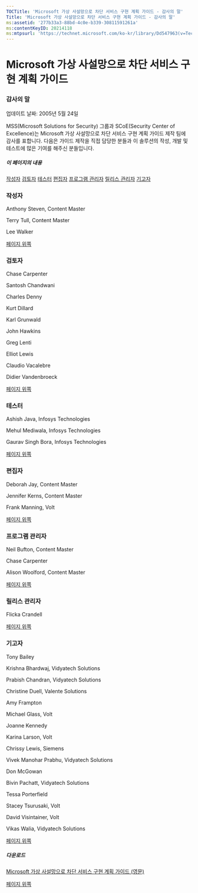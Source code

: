 ```yaml
---
TOCTitle: 'Microsoft 가상 사설망으로 차단 서비스 구현 계획 가이드 - 감사의 말'
Title: 'Microsoft 가상 사설망으로 차단 서비스 구현 계획 가이드 - 감사의 말'
ms:assetid: '277b33a3-88bd-4c0e-b339-30811591261a'
ms:contentKeyID: 20214118
ms:mtpsurl: 'https://technet.microsoft.com/ko-kr/library/Dd547963(v=TechNet.10)'
---
```


Microsoft 가상 사설망으로 차단 서비스 구현 계획 가이드
======================================================

### 감사의 말

업데이트 날짜: 2005년 5월 24일

MSS(Microsoft Solutions for Security) 그룹과 SCoE(Security Center of Excellence)는 Microsoft 가상 사설망으로 차단 서비스 구현 계획 가이드 제작 팀에 감사를 표합니다. 다음은 가이드 제작을 직접 담당한 분들과 이 솔루션의 작성, 개발 및 테스트에 많은 기여를 해주신 분들입니다.

##### 이 페이지의 내용

[](#egaa)[작성자](#egaa)
[](#efaa)[검토자](#efaa)
[](#eeaa)[테스터](#eeaa)
[](#edaa)[편집자](#edaa)
[](#ecaa)[프로그램 관리자](#ecaa)
[](#ebaa)[릴리스 관리자](#ebaa)
[](#eaaa)[기고자](#eaaa)

### 작성자

Anthony Steven, Content Master

Terry Tull, Content Master

Lee Walker

[](#mainsection)[페이지 위쪽](#mainsection)

### 검토자

Chase Carpenter

Santosh Chandwani

Charles Denny

Kurt Dillard

Karl Grunwald

John Hawkins

Greg Lenti

Elliot Lewis

Claudio Vacalebre

Didier Vandenbroeck

[](#mainsection)[페이지 위쪽](#mainsection)

### 테스터

Ashish Java, Infosys Technologies

Mehul Mediwala, Infosys Technologies

Gaurav Singh Bora, Infosys Technologies

[](#mainsection)[페이지 위쪽](#mainsection)

### 편집자

Deborah Jay, Content Master

Jennifer Kerns, Content Master

Frank Manning, Volt

[](#mainsection)[페이지 위쪽](#mainsection)

### 프로그램 관리자

Neil Bufton, Content Master

Chase Carpenter

Alison Woolford, Content Master

[](#mainsection)[페이지 위쪽](#mainsection)

### 릴리스 관리자

Flicka Crandell

[](#mainsection)[페이지 위쪽](#mainsection)

### 기고자

Tony Bailey

Krishna Bhardwaj, Vidyatech Solutions

Prabish Chandran, Vidyatech Solutions

Christine Duell, Valente Solutions

Amy Frampton

Michael Glass, Volt

Joanne Kennedy

Karina Larson, Volt

Chrissy Lewis, Siemens

Vivek Manohar Prabhu, Vidyatech Solutions

Don McGowan

Bivin Pachatt, Vidyatech Solutions

Tessa Porterfield

Stacey Tsurusaki, Volt

David Visintainer, Volt

Vikas Walia, Vidyatech Solutions

[](#mainsection)[페이지 위쪽](#mainsection)

##### 다운로드

[Microsoft 가상 사설망으로 차단 서비스 구현 계획 가이드 (영문)](http://go.microsoft.com/fwlink/?linkid=41308)

[](#mainsection)[페이지 위쪽](#mainsection)
